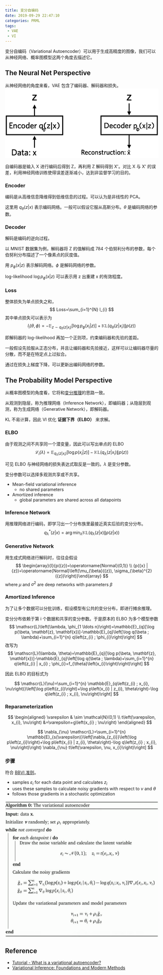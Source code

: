 ```yaml
---
title: 变分自编码
date: 2019-09-29 22:47:10
categories: PRML
tags:
 - VAE
 - VI
---
```


变分自编码（Variational Autoencoder）可以用于生成高精度的图像，我们可以从神经网络、概率图模型这两个角度去描述它。

## The Neural Net Perspective

从神经网络的角度来看，VAE 包含了编码器、解码器和损失。
![](variational-autoencoder/encoder-decoder.png)

自编码器是输入 X 进行编码后得到 Z，再利用 Z 解码得到 X'。对比 X 与 X' 的误差，利用神经网络训练使得误差逐渐减小，达到非监督学习的目的。

### Encoder

编码是从高维信息降维得到低维信息的过程。可以认为是非线性的 PCA。

这里用 $q_{\theta}(z | x)$ 表示编码网络。一般可以假设它服从高斯分布。$\theta$ 是编码网络的参数。

### Decoder

解码是编码的逆向过程。

以 MNIST 数据集为例，解码器将 Z 的值解码成 784 个伯努利分布的参数，每个伯努利分布描述了一个像素点的灰度值。

用 $p_{\phi}(x | z)$ 表示解码网络。$\phi$ 是解码网络的参数。

log-likelihood $\log p_{\phi}(x | z)$ 可以表示用 z 出重建 x 的有效程度。

### Loss

整体损失为单点损失之和，
$$
Loss=\sum_{i=1}^{N} l_{i}
$$
其中单点损失可以表示为
$$
l_{i}(\theta, \phi)=-\mathbb{E}_{z \sim q_{\theta}\left(z | x_{i}\right)}\left[\log p_{\phi}\left(x_{i} | z\right)\right]+\mathbb{K} \mathbb{L}\left(q_{\theta}\left(z | x_{i}\right) \| p(z)\right)
$$

即解码器的 log-likelihood 再加一个正则项，约束编码器和先验的差距。

一般假设先验服从正态分布，并且让编码器和先验接近，这样可以让编码器尽量的分散，而不是在特定点上过拟合。

通过在损失上梯度下降，可以更新出编码网络的参数。

## The Probability Model Perspective

从概率图模型的角度看，它将和[变分推理](https://baileyswu.github.io/2019/09/variational-inference/)的思路一致。

从观测到隐层，称为推理网络（Inference Network），即编码器；从隐层到观测，称为生成网络（Generative Network），即解码器。

KL 不易计算，因此 VI 优化 **证据下界（ELBO）** 来求解。

### ELBO

由于观测之间不共享同一个潜变量，因此可以写出单点的 ELBO
$$
\mathscr{L}_{i}(\lambda)=\mathbb{E}_{q_{\lambda}\left(z | x_{i}\right)}\left[\log p\left(x_{i} | z\right)\right]-\mathbb{K} \mathbb{L}\left(q_{\lambda}\left(z | x_{i}\right) \| p(z)\right)
$$

可见 ELBO 与神经网络的损失表达式取反是一致的。$\lambda$ 是变分参数。

变分参数可以选择多观测共享或不共享。

- Mean-field variational inference
  - no shared parameters
- Amortized inference 
  - global parameters are shared across all datapoints

### Inference Network

用推理网络进行编码，即学习出一个分布族里最接近真实后验的变分分布。
$$
q_{\lambda}^{*}(z | x)=\arg \min _{\lambda} \mathbb{K} \mathbb{L}\left(q_{\lambda}(z | x) \| p(z | x)\right)
$$

### Generative Network

用生成式网络进行解码时，往往会假设
$$
\begin{array}{l}{p({z})=\operatorname{Normal}(0,1)} \\ {p({x} | {z})=\operatorname{Normal}\left(\mu_{\beta}({z}), \sigma_{\beta}^{2}({z})\right)}\end{array}
$$
where $\mu$ and $\sigma^{2}$ are deep networks with parameters $\beta$

### Amortized Inference

为了让多个数据可以分批训练，假设模型有公共的变分分布，即进行摊余推理。

变分分布依赖于第 i 个数据和共享的变分参数。于是原本的 ELBO 为多个模型参数
$$
\mathscr{L}\left(\lambda, \phi_{1 \ldots n}\right)=\mathbb{E}_{q}[\log p(\beta, \mathbf{z}, \mathbf{x})]-\mathbb{E}_{q}\left[\log q(\beta ; \lambda)+\sum_{i=1}^{n} q\left(z_{i} ; \phi_{i}\right)\right]
$$
改写为
$$
\mathscr{L}(\lambda, \theta)=\mathbb{E}_{q}[\log p(\beta, \mathbf{z}, \mathbf{x})]-\mathbb{E}_{q}\left[\log q(\beta ; \lambda)+\sum_{i=1}^{n} q\left(z_{i} | x_{i} ; \phi_{i}=f_{\theta}\left(x_{i}\right)\right)\right]
$$

因此 ELBO 的目标式为

$$
\mathscr{L}(\nu)=\sum_{i=1}^{n} \mathbb{E}_{q\left(z_{i} ; x_{i}, \nu\right)}\left[\log p\left(z_{i}\right)+\log p\left(x_{i} | z_{i}, \theta\right)-\log q\left(z_{i} ; x_{i}, \nu\right)\right]
$$

### Reparameterization

$$
\begin{aligned} \varepsilon & \sim \mathcal{N}(0,1) \\ t\left(\varepsilon, x_{i}, \nu\right) &=\varepsilon+g\left(x_{i} ; \nu\right) \end{aligned}
$$

$$
\nabla_{\nu} \mathscr{L}=\sum_{i=1}^{n} \mathbb{E}_{s(\varepsilon)}\left[\nabla_{z_{i}}\left(\log p\left(z_{i}\right)+\log p\left(x_{i} | z_{i}, \theta\right)-\log q\left(z_{i} ; x_{i}, \nu\right)\right) \nabla_{\nu} t\left(\varepsilon, \nu, x_{i}\right)\right]
$$

### 步骤

符合 [BBVI 准则](https://baileyswu.github.io/2019/09/variational-inference/#Black-box-VI)。

- samples $\varepsilon_{i}$ for each data point and calculates $z_{i}$
- uses these samples to calculate noisy gradients with respect to $\nu$ and $\theta$
- follows those gradients in a stochastic optimization

![](variational-autoencoder/vae.png)

## Reference

- [Tutorial - What is a variational autoencoder?](https://jaan.io/what-is-variational-autoencoder-vae-tutorial/)
- [Variational Inference: Foundations and Modern Methods](https://media.nips.cc/Conferences/2016/Slides/6199-Slides.pdf)